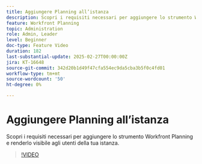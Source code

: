 ```yaml
---
title: Aggiungere Planning all’istanza
description: Scopri i requisiti necessari per aggiungere lo strumento Workfront Planning e renderlo visibile agli utenti della tua istanza.
feature: Workfront Planning
topic: Administration
role: Admin, Leader
level: Beginner
doc-type: Feature Video
duration: 182
last-substantial-update: 2025-02-27T00:00:00Z
jira: KT-16648
source-git-commit: 342d20b1d49f47cfa554ec9da5cba3b5f0c4fd01
workflow-type: tm+mt
source-wordcount: '50'
ht-degree: 0%

---
```



# Aggiungere Planning all’istanza

Scopri i requisiti necessari per aggiungere lo strumento Workfront Planning e renderlo visibile agli utenti della tua istanza.

>[!VIDEO](https://video.tv.adobe.com/v/3447930/?learn=on&enablevpops)
